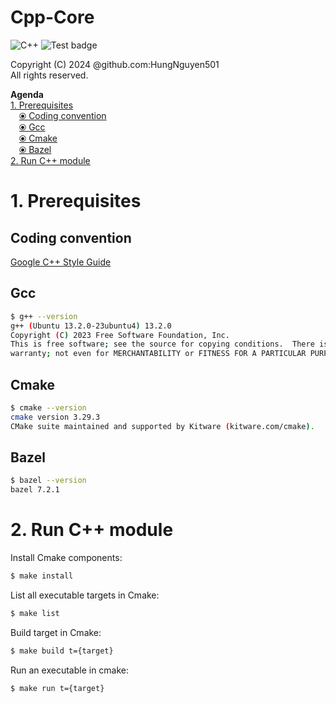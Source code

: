 Cpp-Core
===

![C++](https://img.shields.io/badge/-c++-black?logo=c%2B%2B&style=social)
![Test badge](https://github.com/python/cpython/actions/workflows/build.yml/badge.svg?branch=main&event=push)

Copyright (C) 2024 @github.com:HungNguyen501<br>
All rights reserved.<br>

**Agenda**<br>
[1. Prerequisites](#1-prerequisites)<br>
&emsp;[⦿ Coding convention](#coding-convention)<br>
&emsp;[⦿ Gcc]( #gcc)<br>
&emsp;[⦿ Cmake](#cmake)<br>
&emsp;[⦿ Bazel](#bazel)<br>
[2. Run C++ module](#2-run-c-module)<br>

# 1. Prerequisites
## Coding convention
[Google C++ Style Guide](https://google.github.io/styleguide/cppguide.html)

## Gcc
```bash
$ g++ --version
g++ (Ubuntu 13.2.0-23ubuntu4) 13.2.0
Copyright (C) 2023 Free Software Foundation, Inc.
This is free software; see the source for copying conditions.  There is NO
warranty; not even for MERCHANTABILITY or FITNESS FOR A PARTICULAR PURPOSE.
```

## Cmake
```bash
$ cmake --version
cmake version 3.29.3
CMake suite maintained and supported by Kitware (kitware.com/cmake).
```

## Bazel
```bash
$ bazel --version
bazel 7.2.1
```

# 2. Run C++ module
Install Cmake components:
```bash
$ make install
```
List all executable targets in Cmake:
```bash
$ make list
```
Build target in Cmake:
```bash
$ make build t={target}
```
Run an executable in cmake:
```bash
$ make run t={target}
```
